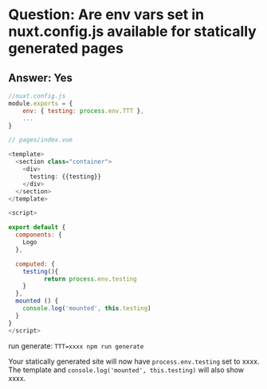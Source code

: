 # Question: Are env vars set in nuxt.config.js available for statically generated pages

## Answer: Yes

```js
//nuxt.config.js
module.exports = {                                                                                                                                                                                                                                            
    env: { testing: process.env.TTT },                                                                                                                                                                                                                        
    ...    
}
```

```js
// pages/index.vue

<template>
  <section class="container">
    <div>
      testing: {{testing}}
    </div>
  </section>
</template>

<script>

export default {
  components: {
    Logo
  },

  computed: {
    testing(){
          return process.env.testing
    }
  },
  mounted () {
    console.log('mounted', this.testing)
  }
}
</script>
```

run generate: `TTT=xxxx npm run generate`

Your statically generated site will now have `process.env.testing` set to xxxx. The template and `console.log('mounted', this.testing)` will also show xxxx.



